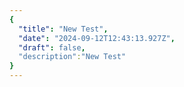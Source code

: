 ```yaml
---
{
  "title": "New Test",
  "date": "2024-09-12T12:43:13.927Z",
  "draft": false,
  "description":"New Test"
}
---
```

        